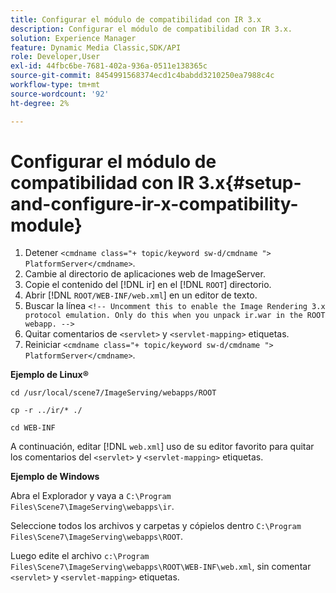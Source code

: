 ```yaml
---
title: Configurar el módulo de compatibilidad con IR 3.x
description: Configurar el módulo de compatibilidad con IR 3.x.
solution: Experience Manager
feature: Dynamic Media Classic,SDK/API
role: Developer,User
exl-id: 44fbc6be-7681-402a-936a-0511e138365c
source-git-commit: 8454991568374ecd1c4babdd3210250ea7988c4c
workflow-type: tm+mt
source-wordcount: '92'
ht-degree: 2%

---
```


# Configurar el módulo de compatibilidad con IR 3.x{#setup-and-configure-ir-x-compatibility-module}

1. Detener `<cmdname class="+ topic/keyword sw-d/cmdname ">  PlatformServer</cmdname>`.
1. Cambie al directorio de aplicaciones web de ImageServer.
1. Copie el contenido del [!DNL ir] en el [!DNL `ROOT`] directorio.
1. Abrir [!DNL `ROOT/WEB-INF/web.xml`] en un editor de texto.
1. Buscar la línea `<!-- Uncomment this to enable the Image Rendering 3.x protocol emulation. Only do this when you unpack ir.war in the ROOT webapp. -->`
1. Quitar comentarios de `<servlet>` y `<servlet-mapping>` etiquetas.
1. Reiniciar `<cmdname class="+ topic/keyword sw-d/cmdname ">  PlatformServer</cmdname>`.

**Ejemplo de Linux®**

`cd /usr/local/scene7/ImageServing/webapps/ROOT`

`cp -r ../ir/* ./`

`cd WEB-INF`

A continuación, editar [!DNL `web.xml`] uso de su editor favorito para quitar los comentarios del `<servlet>` y `<servlet-mapping>` etiquetas.

**Ejemplo de Windows**

Abra el Explorador y vaya a `C:\Program Files\Scene7\ImageServing\webapps\ir`.

Seleccione todos los archivos y carpetas y cópielos dentro `C:\Program Files\Scene7\ImageServing\webapps\ROOT`.

Luego edite el archivo `c:\Program Files\Scene7\ImageServing\webapps\ROOT\WEB-INF\web.xml`, sin comentar `<servlet>` y `<servlet-mapping>` etiquetas.
